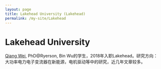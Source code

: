 ```yaml
---
layout: page
title: Lakehead University (Lakehead)
permalink: /my-site/Lakehead
---
```

# Lakehead University

[Qiang Wei](https://www.lakeheadu.ca/users/W/qwei/node/48703), PhD@Ryerson, Bin Wu的学生，2018年入职Lakehead。研究方向：大功率电力电子变流器在新能源，电机驱动等中的研究，近几年文章较多。
